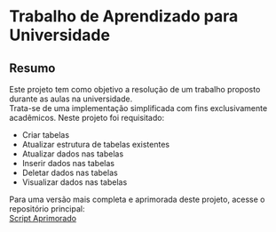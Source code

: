 # Trabalho de Aprendizado para Universidade

## Resumo

Este projeto tem como objetivo a resolução de um trabalho proposto durante as aulas na universidade.  
Trata-se de uma implementação simplificada com fins exclusivamente acadêmicos.
Neste projeto foi requisitado:
- Criar tabelas
- Atualizar estrutura de tabelas existentes
- Atualizar dados nas tabelas
- Inserir dados nas tabelas
- Deletar dados nas tabelas
- Visualizar dados nas tabelas

Para uma versão mais completa e aprimorada deste projeto, acesse o repositório principal:  
[Script Aprimorado](https://github.com/GremlinX/basic-university-sql)

